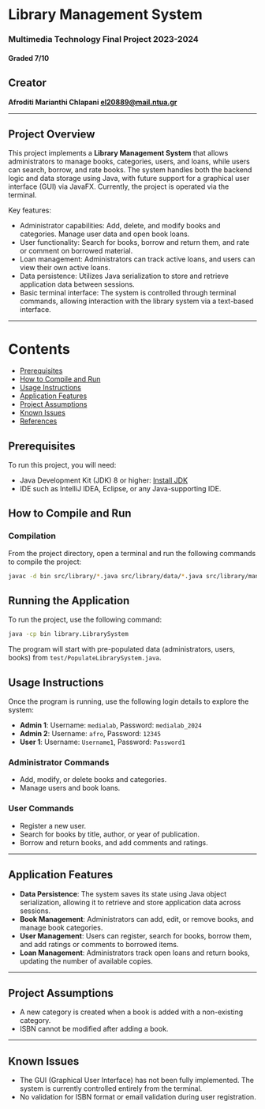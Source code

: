 # Library Management System
### Multimedia Technology Final Project 2023-2024
#### Graded 7/10

## Creator

 
 
 **Afroditi Marianthi Chlapani [el20889@mail.ntua.gr](https://github.com/ntua-el20889)**   

---

## Project Overview

This project implements a **Library Management System** that allows administrators to manage books, categories, users, and loans, while users can search, borrow, and rate books. The system handles both the backend logic and data storage using Java, with future support for a graphical user interface (GUI) via JavaFX. Currently, the project is operated via the terminal.

Key features:
- Administrator capabilities: Add, delete, and modify books and categories. Manage user data and open book loans.
- User functionality: Search for books, borrow and return them, and rate or comment on borrowed material.
- Loan management: Administrators can track active loans, and users can view their own active loans.
- Data persistence: Utilizes Java serialization to store and retrieve application data between sessions.
- Basic terminal interface: The system is controlled through terminal commands, allowing interaction with the library system via a text-based interface.

---

# Contents

- [Prerequisites](#Prerequisites)
- [How to Compile and Run](#How-to-Compile-and-Run)
- [Usage Instructions](#Usage-Instructions)
- [Application Features](#Application-Features)
- [Project Assumptions](#Project-Assumptions)
- [Known Issues](#Known-Issues)
- [References](#References)


## Prerequisites

To run this project, you will need:

- Java Development Kit (JDK) 8 or higher: [Install JDK](https://www.oracle.com/java/technologies/javase-jdk8-downloads.html)
- IDE such as IntelliJ IDEA, Eclipse, or any Java-supporting IDE.

## How to Compile and Run

### Compilation
From the project directory, open a terminal and run the following commands to compile the project:
```sh
javac -d bin src/library/*.java src/library/data/*.java src/library/management/*.java src/library/gui/*.java src/test/*.java src/test/util/*.java
```
## Running the Application
To run the project, use the following command:
```sh
java -cp bin library.LibrarySystem
```
The program will start with pre-populated data (administrators, users, books) from `test/PopulateLibrarySystem.java`.

## Usage Instructions

Once the program is running, use the following login details to explore the system:

- **Admin 1**: Username: `medialab`, Password: `medialab_2024`
- **Admin 2**: Username: `afro`, Password: `12345`
- **User 1**: Username: `Username1`, Password: `Password1`

### Administrator Commands
- Add, modify, or delete books and categories.
- Manage users and book loans.

### User Commands
- Register a new user.
- Search for books by title, author, or year of publication.
- Borrow and return books, and add comments and ratings.

---

## Application Features

- **Data Persistence**: The system saves its state using Java object serialization, allowing it to retrieve and store application data across sessions.
- **Book Management**: Administrators can add, edit, or remove books, and manage book categories.
- **User Management**: Users can register, search for books, borrow them, and add ratings or comments to borrowed items.
- **Loan Management**: Administrators track open loans and return books, updating the number of available copies.

---

## Project Assumptions

- A new category is created when a book is added with a non-existing category.
- ISBN cannot be modified after adding a book.

---

## Known Issues

- The GUI (Graphical User Interface) has not been fully implemented. The system is currently controlled entirely from the terminal.
- No validation for ISBN format or email validation during user registration.





